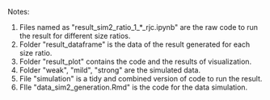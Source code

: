 Notes:
1. Files named as "result_sim2_ratio_1_*_rjc.ipynb" are the raw code to run the result for different size ratios.
2. Folder "result_dataframe" is the data of the result generated for each size ratio.
3. Folder "result_plot" contains the code and the results of visualization.
4. Folder "weak", "mild", "strong" are the simulated data.
5. File "simulation" is a tidy and combined version of code to run the result.
6. FIle "data_sim2_generation.Rmd" is the code for the data simulation.
